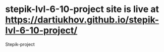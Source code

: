 # stepik-lvl-6-10-project site is live at https://dartiukhov.github.io/stepik-lvl-6-10-project/
 Stepik-project
